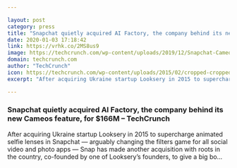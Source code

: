 ```yaml
---

layout: post
category: press
title: "Snapchat quietly acquired AI Factory, the company behind its new Cameos feature, for $166M"
date: 2020-01-03 17:18:42
link: https://vrhk.co/2MS8us9
image: https://techcrunch.com/wp-content/uploads/2019/12/Snapchat-Cameos.png?w=740
domain: techcrunch.com
author: "TechCrunch"
icon: https://techcrunch.com/wp-content/uploads/2015/02/cropped-cropped-favicon-gradient.png?w=180
excerpt: "After acquiring Ukraine startup Looksery in 2015 to supercharge animated selfie lenses in Snapchat — arguably changing the filters game for all social video and photo apps — Snap has made another acquisition with roots in the country, co-founded by one of Looksery’s founders, to give a big bo…"

---
```


### Snapchat quietly acquired AI Factory, the company behind its new Cameos feature, for $166M – TechCrunch

After acquiring Ukraine startup Looksery in 2015 to supercharge animated selfie lenses in Snapchat — arguably changing the filters game for all social video and photo apps — Snap has made another acquisition with roots in the country, co-founded by one of Looksery’s founders, to give a big bo…